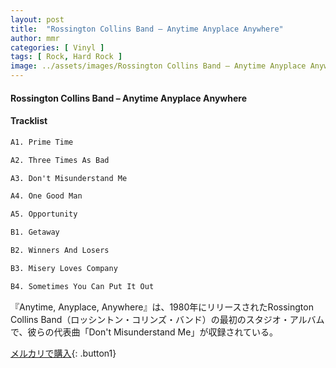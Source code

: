 ```yaml
---
layout: post
title:  "Rossington Collins Band – Anytime Anyplace Anywhere"
author: mmr
categories: [ Vinyl ]
tags: [ Rock, Hard Rock ]
image: ../assets/images/Rossington Collins Band – Anytime Anyplace Anywhere.jpg
---
```


#### Rossington Collins Band – Anytime Anyplace Anywhere

#### Tracklist
```md
A1. Prime Time

A2. Three Times As Bad

A3. Don't Misunderstand Me

A4. One Good Man

A5. Opportunity

B1. Getaway

B2. Winners And Losers

B3. Misery Loves Company

B4. Sometimes You Can Put It Out
```

『Anytime, Anyplace, Anywhere』は、1980年にリリースされたRossington Collins Band（ロッシントン・コリンズ・バンド）の最初のスタジオ・アルバムで、彼らの代表曲「Don't Misunderstand Me」が収録されている。

[メルカリで購入](https://jp.mercari.com/item/m91366471609){: .button1}

